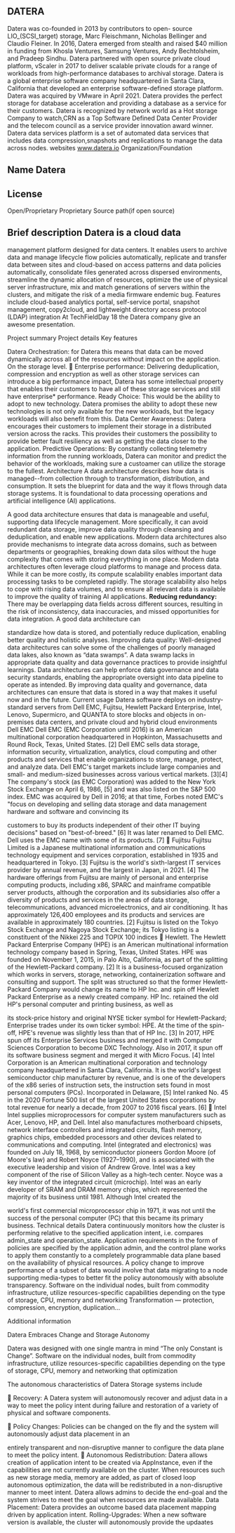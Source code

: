 ﻿## DATERA

Datera was co-founded in 2013 by contributors to open-
source LIO_(SCSI_target) storage, Marc Fleischmann, Nicholas
Bellinger and Claudio Fleiner. In 2016, Datera emerged from
stealth and raised $40 million in funding from Khosla Ventures,
Samsung Ventures, Andy Bechtolsheim, and Pradeep Sindhu.
Datera partnered with open source private cloud platform, vScaler
in 2017 to deliver scalable private clouds for a range of workloads
from high-performance databases to archival storage. Datera is a
global enterprise software company headquartered in Santa
Clara, California that developed an enterprise software-defined
storage platform. Datera was acquired by VMware in April 2021. 
Datera provides the perfect storage for database acceleration and
providing a database as a service for their customers.
Datera is recognized by network world as a Hot storage Company to
watch,CRN as a Top Software Defined Data Center Provider and the
telecom council as a service provider innovation award winner.
Datera data services platform is a set of automated data services that
includes data compression,snapshots and replications to manage the
data across nodes.
websites www.datera.io
Organization/Foundation

## Name Datera 

## License

Open/Proprietary Proprietary
Source path(if open source)

## Brief description Datera is a cloud data

management platform designed
for data centers. It enables
users to archive data and
manage lifecycle flow policies
automatically, replicate and
transfer data between sites and
cloud-based on access patterns
and data policies automatically,
consolidate files generated
across dispersed environments,
streamline the dynamic
allocation of resources, optimize
the use of physical server
infrastructure, mix and match
generations of servers within
the clusters, and mitigate the
risk of a media firmware
endemic bug. Features include
cloud-based analytics portal,
self-service portal, snapshot
management, copy2cloud, and
lightweight directory access
protocol (LDAP) integration
At TechFieldDay
18 the Datera company give an
awesome presentation.

Project summary
Project details
Key features

Datera Orchestration: for Datera this means that data can be
moved dynamically across all of the resources without
impact on the application. On the storage level.
 Enterprise performance: Delivering deduplication,
compression and encryption as well as other storage
services can introduce a big performance impact, Datera has
some intellectual property that enables their customers to
have all of these storage services and still have enterprise*
performance.
Ready Choice: This would be the ability to adopt to new
technology. Datera promises the ability to adopt these new
technologies is not only available for the new workloads, but
the legacy workloads will also benefit from this.
 Data Center Awareness: Datera encourages their customers
to implement their storage in a distributed version across the
racks. This provides their customers the possibility to provide
better fault resiliency as well as getting the data closer to the
application.
Predictive Operations:  By constantly collecting telemetry
information from the running workloads, Datera can monitor
and predict the behavior of the workloads, making sure a
custoamer can utilize the storage to the fullest.
Architecture
A data architecture describes how data is managed--from
collection through to transformation, distribution, and
consumption. It sets the blueprint for data and the way it flows
through data storage systems. It is foundational to data
processing operations and artificial intelligence (AI) applications.

 A good data architecture ensures that data is manageable and
useful, supporting data lifecycle management. More specifically, it
can avoid redundant data storage, improve data quality through
cleansing and deduplication, and enable new applications.
Modern data architectures also provide mechanisms to integrate
data across domains, such as between departments or
geographies, breaking down data silos without the huge
complexity that comes with storing everything in one place.
Modern data architectures often leverage cloud platforms to
manage and process data. While it can be more costly, its
compute scalability enables important data processing tasks to be
completed rapidly. The storage scalability also helps to cope with
rising data volumes, and to ensure all relevant data is available to
improve the quality of training AI applications.
**Reducing redundancy:** There may be overlapping data
fields across different sources, resulting in the risk of
inconsistency, data inaccuracies, and missed opportunities
for data integration. A good data architecture can

standardize how data is stored, and potentially reduce
duplication, enabling better quality and holistic analyses.
Improving data quality: Well-designed data architectures
can solve some of the challenges of poorly managed data
lakes, also known as “data swamps”. A data swamp lacks in
appropriate data quality and data governance practices to
provide insightful learnings. Data architectures can help
enforce data governance and data security standards,
enabling the appropriate oversight into data pipeline to
operate as intended. By improving data quality and
governance, data architectures can ensure that data is
stored in a way that makes it useful now and in the future.
Current usage
Datera software deploys on industry-standard servers from Dell
EMC, Fujitsu, Hewlett Packard
Enterprise, Intel, Lenovo, Supermicro, and QUANTA to store
blocks and objects in on-premises data centers, and private
cloud and hybrid cloud environments
 Dell EMC
Dell EMC (EMC Corporation until 2016) is an
American multinational corporation headquartered
in Hopkinton, Massachusetts and Round Rock, Texas, United
States. [2]  Dell EMC sells data storage, information
security, virtualization, analytics, cloud computing and other
products and services that enable organizations to store, manage,
protect, and analyze data. Dell EMC&#39;s target markets include
large companies and small- and medium-sized businesses across
various vertical markets. [3][4]  The company&#39;s stock (as EMC
Corporation) was added to the New York Stock Exchange on April
6, 1986, [5]  and was also listed on the S&amp;P 500 index.
EMC was acquired by Dell in 2016; at that time, Forbes noted
EMC&#39;s &quot;focus on developing and selling data storage and data
management hardware and software and convincing its

customers to buy its products independent of their other IT buying
decisions&quot; based on &quot;best-of-breed.&quot; [6]  It was later renamed to Dell
EMC. Dell uses the EMC name with some of its products. [7]
 Fujitsu
Fujitsu Limited is a Japanese multinational information and
communications technology equipment and services corporation,
established in 1935 and headquartered in Tokyo. [3]  Fujitsu is the
world&#39;s sixth-largest IT services provider by annual revenue, and
the largest in Japan, in 2021. [4]  The hardware offerings from
Fujitsu are mainly of personal and enterprise computing products,
including x86, SPARC and mainframe compatible server
products, although the corporation and its subsidiaries also offer a
diversity of products and services in the areas of data
storage, telecommunications, advanced microelectronics, and air
conditioning. It has approximately 126,400 employees and its
products and services are available in approximately 180
countries. [2]
Fujitsu is listed on the Tokyo Stock Exchange and Nagoya Stock
Exchange; its Tokyo listing is a constituent of the Nikkei
225 and TOPIX 100 indices
 Hewlett.
The Hewlett Packard Enterprise Company (HPE) is an
American multinational information technology company based
in Spring, Texas, United States.
HPE was founded on November 1, 2015, in Palo Alto, California,
as part of the splitting of the Hewlett-Packard company. [2]  It is a
business-focused organization which works in servers, storage,
networking, containerization software and consulting and support.
The split was structured so that the former Hewlett-Packard
Company would change its name to HP Inc. and spin off Hewlett
Packard Enterprise as a newly created company. HP Inc. retained
the old HP&#39;s personal computer and printing business, as well as

its stock-price history and original NYSE ticker symbol for
Hewlett-Packard; Enterprise trades under its own ticker symbol:
HPE. At the time of the spin-off, HPE&#39;s revenue was slightly less
than that of HP Inc. [3]
In 2017, HPE spun off its Enterprise Services business and
merged it with Computer Sciences Corporation to become DXC
Technology. Also in 2017, it spun off its software business
segment and merged it with Micro Focus. [4]
Intel Corporation is an American multinational
corporation and technology company headquartered in Santa
Clara, California. It is the world&#39;s largest semiconductor
chip manufacturer by revenue,  and is one of the developers of
the x86 series of instruction sets, the instruction sets found in
most personal computers (PCs). Incorporated in Delaware, [5]  Intel
ranked No. 45 in the 2020 Fortune 500 list of the largest United
States corporations by total revenue for nearly a decade, from
2007 to 2016 fiscal years. [6]
 Intel
Intel supplies microprocessors for computer system
manufacturers such as Acer, Lenovo, HP, and Dell. Intel also
manufactures motherboard chipsets, network interface
controllers and integrated circuits, flash memory, graphics
chips, embedded processors and other devices related to
communications and computing.
Intel (integrated and electronics) was founded on July 18, 1968,
by semiconductor pioneers Gordon Moore (of Moore&#39;s law)
and Robert Noyce (1927–1990), and is associated with the
executive leadership and vision of Andrew Grove. Intel was a key
component of the rise of Silicon Valley as a high-tech center.
Noyce was a key inventor of the integrated
circuit (microchip).   Intel was an early developer
of SRAM and DRAM memory chips, which represented the
majority of its business until 1981. Although Intel created the

world&#39;s first commercial microprocessor chip in 1971, it was not
until the success of the personal computer (PC) that this became
its primary business.
Technical details
 Datera continuously monitors how the cluster is performing
relative to the specified application intent, i.e. compares
admin_state and operation_state. Application requirements
in the form of policies are specified by the application admin,
and the control plane works to apply them constantly to a
completely programmable data plane based on the availability
of physical resources. A policy change to improve performance
of a subset of data would involve that data migrating to a node
supporting media-types to better fit the policy autonomously
with absolute transparency. Software on the individual nodes,
built from commodity infrastructure, utilize resources-specific
capabilities depending on the type of storage, CPU, memory
and networking Transformation — protection, compression,
encryption, duplication…

Additional information

Datera Embraces Change and Storage Autonomy

Datera was designed with one single mantra in mind “The only
Constant is Change”. Software on the individual nodes, built
from commodity infrastructure, utilize resources-specific
capabilities
depending on the type of storage, CPU, memory and networking
that optimization

The autonomous characteristics of Datera Storage systems include

 Recovery: A Datera system will autonomously recover
and adjust data in a way to meet the policy intent during
failure and restoration of a variety of physical and software
components.

 Policy Changes: Policies can be changed on the fly and
the system will autonomously adjust data placement in an

entirely transparent and non-disruptive manner to
configure the data plane to meet the policy intent.
 Autonomous Redistribution: Datera allows creation of
application intent to be created via AppInstance, even if the
capabilities are not currently available on the cluster. When
resources such as new storage media, memory are added,
as part of closed loop autonomous optimization, the data
will be redistributed in a non-disruptive manner to meet
intent. Datera allows admins to decide the end-goal and the
system strives to meet the goal when resources are made
available.
 Data Placement: Datera provides an outcome based data
placement mapping driven by application intent.
 Rolling-Upgrades: When a new software version is
available, the cluster will autonomously provide the
updaates
